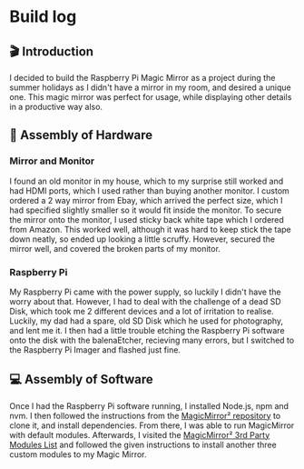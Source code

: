# Build log

## 🎬 Introduction
I decided to build the Raspberry Pi Magic Mirror as a project during the summer holidays as I didn't have a mirror in my room, and desired a unique one. This magic mirror was perfect for usage, while displaying other details in a productive way also.

## 🔩 Assembly of Hardware
### Mirror and Monitor
I found an old monitor in my house, which to my surprise still worked and had HDMI ports, which I used rather than buying another monitor. I custom ordered a 2 way mirror from Ebay, which arrived the perfect size, which I had specified slightly smaller so it would fit inside the monitor. To secure the mirror onto the monitor, I used sticky back white tape which I ordered from Amazon. This worked well, although it was hard to keep stick the tape down neatly, so ended up looking a little scruffy. However, secured the mirror well, and covered the broken parts of my monitor.

### Raspberry Pi
My Raspberry Pi came with the power supply, so luckily I didn't have the worry about that. However, I had to deal with the challenge of a dead SD Disk, which took me 2 different devices and a lot of irritation to realise. Luckily, my dad had a spare, old SD Disk which he used for photography, and lent me it. I then had a little trouble etching the Raspberry Pi software onto the disk with the balenaEtcher, recieving many errors, but I switched to the Raspberry Pi Imager and flashed just fine.

## 💻 Assembly of Software
Once I had the Raspberry Pi software running, I installed Node.js, npm and nvm. I then followed the instructions from the [MagicMirror² repository](https://github.com/MagicMirrorOrg/MagicMirror) to clone it, and install dependencies. From there, I was able to run MagicMirror with default modules. Afterwards, I visited the [MagicMirror² 3rd Party Modules List](https://modules.magicmirror.builders) and followed the given instructions to install another three custom modules to my Magic Mirror.
